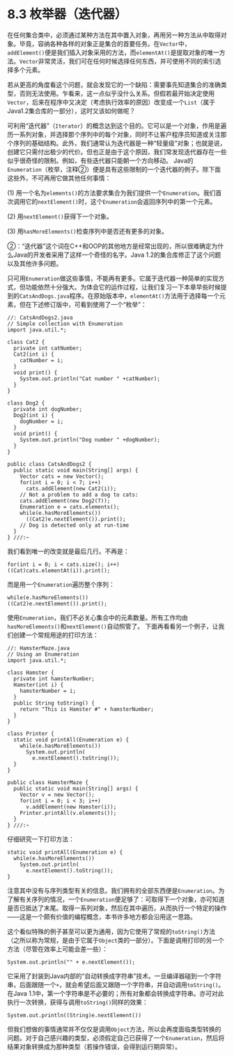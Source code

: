 # 8.3 枚举器（迭代器）


在任何集合类中，必须通过某种方法在其中置入对象，再用另一种方法从中取得对象。毕竟，容纳各种各样的对象正是集合的首要任务。在`Vector`中，`addElement()`便是我们插入对象采用的方法，而`elementAt()`是提取对象的唯一方法。`Vector`非常灵活，我们可在任何时候选择任何东西，并可使用不同的索引选择多个元素。

若从更高的角度看这个问题，就会发现它的一个缺陷：需要事先知道集合的准确类型，否则无法使用。乍看来，这一点似乎没什么关系。但假若最开始决定使用`Vector`，后来在程序中又决定（考虑执行效率的原因）改变成一个`List`（属于Java1.2集合库的一部分），这时又该如何做呢？

可利用“迭代器”（`Iterator`）的概念达到这个目的。它可以是一个对象，作用是遍历一系列对象，并选择那个序列中的每个对象，同时不让客户程序员知道或关注那个序列的基础结构。此外，我们通常认为迭代器是一种“轻量级”对象；也就是说，创建它只需付出极少的代价。但也正是由于这个原因，我们常发现迭代器存在一些似乎很奇怪的限制。例如，有些迭代器只能朝一个方向移动。
Java的`Enumeration`（枚举，注释②）便是具有这些限制的一个迭代器的例子。除下面这些外，不可再用它做其他任何事情：

(1) 用一个名为`elements()`的方法要求集合为我们提供一个`Enumeration`。我们首次调用它的`nextElement()`时，这个`Enumeration`会返回序列中的第一个元素。

(2) 用`nextElement()`获得下一个对象。

(3) 用`hasMoreElements()`检查序列中是否还有更多的对象。

②：“迭代器”这个词在C++和OOP的其他地方是经常出现的，所以很难确定为什么Java的开发者采用了这样一个奇怪的名字。Java 1.2的集合库修正了这个问题以及其他许多问题。

只可用`Enumeration`做这些事情，不能再有更多。它属于迭代器一种简单的实现方式，但功能依然十分强大。为体会它的运作过程，让我们复习一下本章早些时候提到的`CatsAndDogs.java`程序。在原始版本中，`elementAt()`方法用于选择每一个元素，但在下述修订版中，可看到使用了一个“枚举”：

```
//: CatsAndDogs2.java
// Simple collection with Enumeration
import java.util.*;

class Cat2 {
  private int catNumber;
  Cat2(int i) {
    catNumber = i;
  }
  void print() {
    System.out.println("Cat number " +catNumber);
  }
}

class Dog2 {
  private int dogNumber;
  Dog2(int i) {
    dogNumber = i;
  }
  void print() {
    System.out.println("Dog number " +dogNumber);
  }
}

public class CatsAndDogs2 {
  public static void main(String[] args) {
    Vector cats = new Vector();
    for(int i = 0; i < 7; i++)
      cats.addElement(new Cat2(i));
    // Not a problem to add a dog to cats:
    cats.addElement(new Dog2(7));
    Enumeration e = cats.elements();
    while(e.hasMoreElements())
      ((Cat2)e.nextElement()).print();
    // Dog is detected only at run-time
  }
} ///:~
```

我们看到唯一的改变就是最后几行。不再是：

```
for(int i = 0; i < cats.size(); i++)
((Cat)cats.elementAt(i)).print();
```

而是用一个`Enumeration`遍历整个序列：

```
while(e.hasMoreElements())
((Cat2)e.nextElement()).print();
```

使用`Enumeration`，我们不必关心集合中的元素数量。所有工作均由`hasMoreElements()`和`nextElement()`自动照管了。
下面再看看另一个例子，让我们创建一个常规用途的打印方法：

```
//: HamsterMaze.java
// Using an Enumeration
import java.util.*;

class Hamster {
  private int hamsterNumber;
  Hamster(int i) {
    hamsterNumber = i;
  }
  public String toString() {
    return "This is Hamster #" + hamsterNumber;
  }
}

class Printer {
  static void printAll(Enumeration e) {
    while(e.hasMoreElements())
      System.out.println(
        e.nextElement().toString());
  }
}

public class HamsterMaze {
  public static void main(String[] args) {
    Vector v = new Vector();
    for(int i = 0; i < 3; i++)
      v.addElement(new Hamster(i));
    Printer.printAll(v.elements());
  }
} ///:~
```

仔细研究一下打印方法：

```
static void printAll(Enumeration e) {
  while(e.hasMoreElements())
    System.out.println(
      e.nextElement().toString());
}
```

注意其中没有与序列类型有关的信息。我们拥有的全部东西便是`Enumeration`。为了解有关序列的情况，一个`Enumeration`便足够了：可取得下一个对象，亦可知道是否已抵达了末尾。取得一系列对象，然后在其中遍历，从而执行一个特定的操作——这是一个颇有价值的编程概念，本书许多地方都会沿用这一思路。

这个看似特殊的例子甚至可以更为通用，因为它使用了常规的`toString()`方法（之所以称为常规，是由于它属于`Object`类的一部分）。下面是调用打印的另一个方法（尽管在效率上可能会差一些）：

```
System.out.println("" + e.nextElement());
```

它采用了封装到Java内部的“自动转换成字符串”技术。一旦编译器碰到一个字符串，后面跟随一个`+`，就会希望后面又跟随一个字符串，并自动调用`toString()`。在Java 1.1中，第一个字符串是不必要的；所有对象都会转换成字符串。亦可对此执行一次转换，获得与调用`toString()`同样的效果：

```
System.out.println((String)e.nextElement())
```

但我们想做的事情通常并不仅仅是调用`Object`方法，所以会再度面临类型转换的问题。对于自己感兴趣的类型，必须假定自己已获得了一个`Enumeration`，然后将结果对象转换成为那种类型（若操作错误，会得到运行期异常）。
